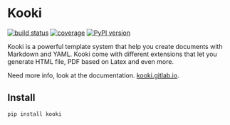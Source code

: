 # Kooki

[![build status](https://gitlab.com/kooki/kooki/badges/master/build.svg)](https://gitlab.com/kooki/kooki/commits/master)
[![coverage](https://gitlab.com/kooki/kooki/badges/master/coverage.svg?job=coverage)](https://kooki.gitlab.io/kooki/coverage)
[![PyPI version](https://badge.fury.io/py/kooki.svg)](https://badge.fury.io/py/kooki)

Kooki is a powerful template system that help you create documents with Markdown and YAML.
Kooki come with different extensions that let you generate HTML file, PDF based on Latex and even more.

Need more info, look at the documentation. [kooki.gitlab.io](http://kooki.gitlab.io/).

## Install

```
pip install kooki
```
